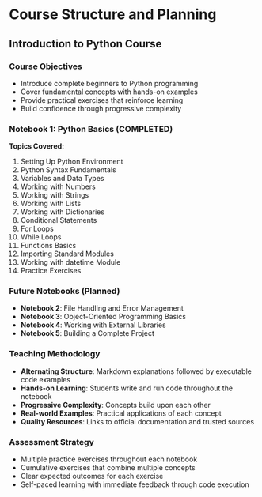 # Course Structure and Planning

## Introduction to Python Course

### Course Objectives
- Introduce complete beginners to Python programming
- Cover fundamental concepts with hands-on examples
- Provide practical exercises that reinforce learning
- Build confidence through progressive complexity

### Notebook 1: Python Basics (COMPLETED)
**Topics Covered:**
1. Setting Up Python Environment
2. Python Syntax Fundamentals
3. Variables and Data Types
4. Working with Numbers
5. Working with Strings
6. Working with Lists
7. Working with Dictionaries
8. Conditional Statements
9. For Loops
10. While Loops
11. Functions Basics
12. Importing Standard Modules
13. Working with datetime Module
14. Practice Exercises

### Future Notebooks (Planned)
- **Notebook 2**: File Handling and Error Management
- **Notebook 3**: Object-Oriented Programming Basics
- **Notebook 4**: Working with External Libraries
- **Notebook 5**: Building a Complete Project

### Teaching Methodology
- **Alternating Structure**: Markdown explanations followed by executable code examples
- **Hands-on Learning**: Students write and run code throughout the notebook
- **Progressive Complexity**: Concepts build upon each other
- **Real-world Examples**: Practical applications of each concept
- **Quality Resources**: Links to official documentation and trusted sources

### Assessment Strategy
- Multiple practice exercises throughout each notebook
- Cumulative exercises that combine multiple concepts
- Clear expected outcomes for each exercise
- Self-paced learning with immediate feedback through code execution